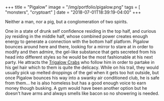 +++
title = "Pigalow"
image = "/img/portfolio/pigalow.png"
tags = [ "monsters", "cryptoart" ]
date = "2018-07-01T18:39:19-04:00"
+++

Neither a man, nor a pig, but a conglomeration of two spirits.

<!--more-->

One in a state of drunk self confidence residing in the top half, and curious joy residing in the middle half, whose combined power creates enough energy to generate a connection with the bottom half platform. Pigalow bounces around here and there, looking for a mirror to stare at in order to modify and then admire, the gel-like substance that gets secreted from his head into different styles so he would be the most fashionable at his next party. He attracts the [Trigalow Crabs][1] who follow him in order to partake in his gel hair which to them is quite the delicacy. While on his trail, they would usually pick up melted droppings of the gel when it gets too hot outside, but once Pigalow bounces his way into a swanky air conditioned club, he is safe from them... he is also homeless but has a good enough voice to earn money though busking. A gym would have been another option but he doesn't have arms and always smells like bacon so no showering is needed.

[1]: /portfolio/trigalow

